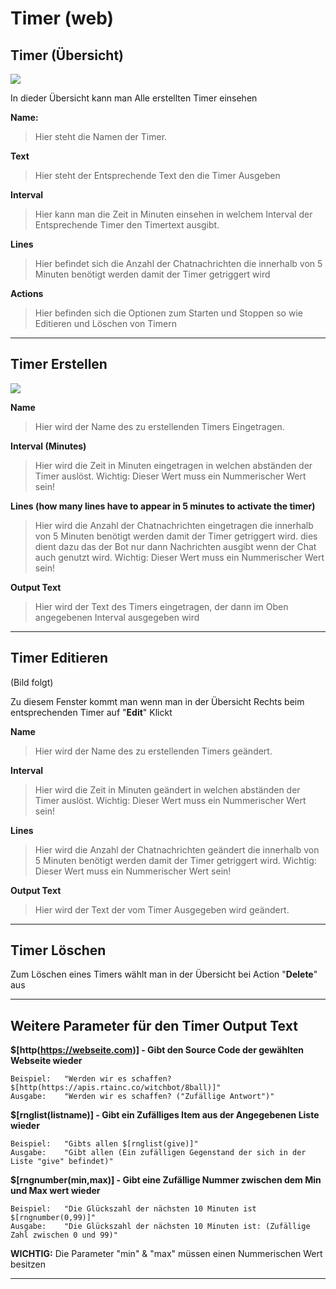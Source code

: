 # Timer (web)

## Timer (Übersicht)
<img src="http://i.imgur.com/eCErM1B.png"/>

In dieder Übersicht kann man Alle erstellten Timer einsehen

**Name:**
>Hier steht die Namen der Timer.

**Text**
>Hier steht der Entsprechende Text den die Timer Ausgeben

**Interval**
>Hier kann man die Zeit in Minuten einsehen in welchem Interval der Entsprechende Timer den Timertext ausgibt.

**Lines**
>Hier befindet sich die Anzahl der Chatnachrichten die innerhalb von 5 Minuten benötigt werden damit der Timer getriggert wird

**Actions**
>Hier befinden sich die Optionen zum Starten und Stoppen so wie Editieren und Löschen von Timern

<hr>

## Timer Erstellen
<img src="http://i.imgur.com/Cp4f1oJ.png"/>

**Name**
>Hier wird der Name des zu erstellenden Timers Eingetragen.

**Interval (Minutes)**
>Hier wird die Zeit in Minuten eingetragen in welchen abständen der Timer auslöst.
>Wichtig: Dieser Wert muss ein Nummerischer Wert sein!

**Lines (how many lines have to appear in 5 minutes to activate the timer)**
>Hier wird die Anzahl der Chatnachrichten eingetragen die innerhalb von 5 Minuten benötigt werden damit der Timer getriggert wird.
>dies dient dazu das der Bot nur dann Nachrichten ausgibt wenn der Chat auch genutzt wird.
>Wichtig: Dieser Wert muss ein Nummerischer Wert sein!

**Output Text**
>Hier wird der Text des Timers eingetragen, der dann im Oben angegebenen Interval ausgegeben wird

<hr>

## Timer Editieren
(Bild folgt)

Zu diesem Fenster kommt man wenn man in der Übersicht Rechts beim entsprechenden Timer auf "**Edit**" Klickt

**Name**
>Hier wird der Name des zu erstellenden Timers geändert.

**Interval**
>Hier wird die Zeit in Minuten geändert in welchen abständen der Timer auslöst.
>Wichtig: Dieser Wert muss ein Nummerischer Wert sein!

**Lines**
>Hier wird die Anzahl der Chatnachrichten geändert die innerhalb von 5 Minuten benötigt werden damit der Timer getriggert wird.
>Wichtig: Dieser Wert muss ein Nummerischer Wert sein!

**Output Text**
>Hier wird der Text der vom Timer Ausgegeben wird geändert.

<hr>

## Timer Löschen

Zum Löschen eines Timers wählt man in der Übersicht bei Action "**Delete**" aus

<hr>

## Weitere Parameter für den Timer Output Text

**$[http(https://webseite.com)] - Gibt den Source Code der gewählten Webseite wieder**

    Beispiel:   "Werden wir es schaffen? $[http(https://apis.rtainc.co/witchbot/8ball)]"
    Ausgabe:    "Werden wir es schaffen? ("Zufällige Antwort")"


**$[rnglist(listname)] - Gibt ein Zufälliges Item aus der Angegebenen Liste wieder**

    Beispiel:   "Gibts allen $[rnglist(give)]"
    Ausgabe:    "Gibt allen (Ein zufälligen Gegenstand der sich in der Liste "give" befindet)"


**$[rngnumber(min,max)] - Gibt eine Zufällige Nummer zwischen dem Min und Max wert wieder**

    Beispiel:   "Die Glückszahl der nächsten 10 Minuten ist $[rngnumber(0,99)]"
    Ausgabe:    "Die Glückszahl der nächsten 10 Minuten ist: (Zufällige Zahl zwischen 0 und 99)"

**WICHTIG:** Die Parameter "min" & "max" müssen einen Nummerischen Wert besitzen

<hr>